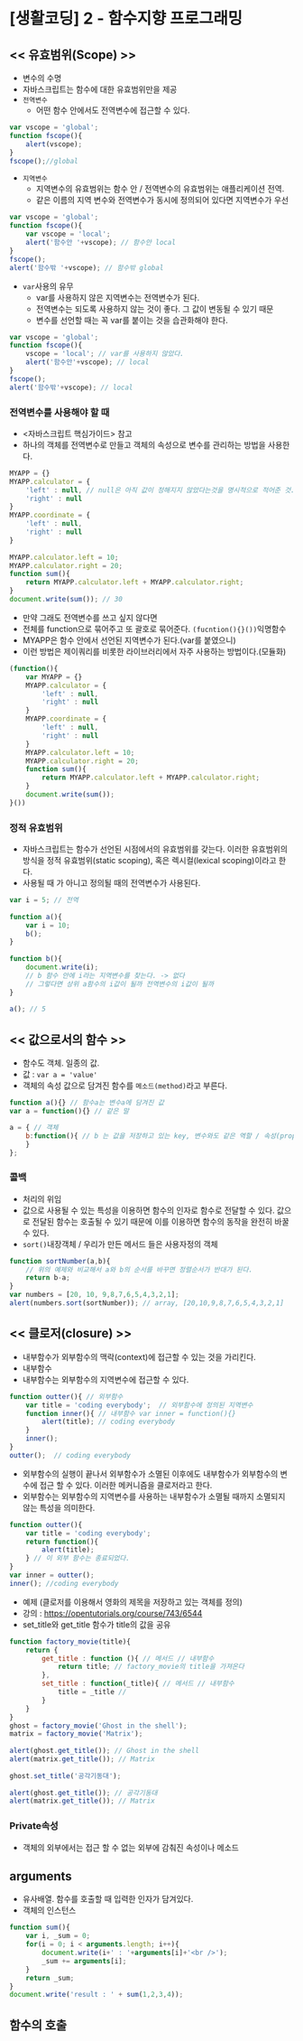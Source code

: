 [생활코딩] 2 - 함수지향 프로그래밍
========

## << 유효범위(Scope) >>
- 변수의 수명
- 자바스크립트는 함수에 대한 유효범위만을 제공
- `전역변수`
    - 어떤 함수 안에서도 전역변수에 접근할 수 있다.
```js
var vscope = 'global';
function fscope(){
    alert(vscope);
}
fscope();//global
```
- `지역변수`
    - 지역변수의 유효범위는 함수 안 / 전역변수의 유효범위는 애플리케이션 전역.
    - 같은 이름의 지역 변수와 전역변수가 동시에 정의되어 있다면 지역변수가 우선
```js
var vscope = 'global';
function fscope(){
    var vscope = 'local';
    alert('함수안 '+vscope); // 함수안 local
}
fscope();
alert('함수밖 '+vscope); // 함수밖 global
```
- `var`사용의 유무
    - var를 사용하지 않은 지역변수는 전역변수가 된다.
    - 전역변수는 되도록 사용하지 않는 것이 좋다. 그 값이 변동될 수 있기 때문
    - 변수를 선언할 때는 꼭 var를 붙이는 것을 습관화해야 한다.
```js
var vscope = 'global';
function fscope(){ 
    vscope = 'local'; // var를 사용하지 않았다.
    alert('함수안'+vscope); // local
}
fscope();
alert('함수밖'+vscope); // local
```

### 전역변수를 사용해야 할 때
- <자바스크립트 핵심가이드> 참고
- 하나의 객체를 전역변수로 만들고 객체의 속성으로 변수를 관리하는 방법을 사용한다.
```js
MYAPP = {}
MYAPP.calculator = {
    'left' : null, // null은 아직 값이 정해지지 않았다는것을 명시적으로 적어준 것.
    'right' : null
}
MYAPP.coordinate = {
    'left' : null,
    'right' : null
}
 
MYAPP.calculator.left = 10;
MYAPP.calculator.right = 20;
function sum(){
    return MYAPP.calculator.left + MYAPP.calculator.right;
}
document.write(sum()); // 30
```
- 만약 그래도 전역변수를 쓰고 싶지 않다면
- 전체를 function으로 묶어주고 또 괄호로 묶어준다. `(fucntion(){}())`익명함수
- MYAPP은 함수 안에서 선언된 지역변수가 된다.(var를 붙였으니)
- 이런 방법은 제이쿼리를 비롯한 라이브러리에서 자주 사용하는 방법이다.(모듈화)
```js
(function(){
    var MYAPP = {}
    MYAPP.calculator = {
        'left' : null,
        'right' : null
    }
    MYAPP.coordinate = {
        'left' : null,
        'right' : null
    }
    MYAPP.calculator.left = 10;
    MYAPP.calculator.right = 20;
    function sum(){
        return MYAPP.calculator.left + MYAPP.calculator.right;
    }
    document.write(sum());
}())
```

### 정적 유효범위
- 자바스크립트는 함수가 선언된 시점에서의 유효범위를 갖는다. 이러한 유효범위의 방식을 정적 유효범위(static scoping), 혹은 렉시컬(lexical scoping)이라고 한다.
- 사용될 때 가 아니고 정의될 때의 전역변수가 사용된다.
```js
var i = 5; // 전역
 
function a(){
    var i = 10;
    b();
}
 
function b(){
    document.write(i); 
    // b 함수 안에 i라는 지역변수를 찾는다. -> 없다
    // 그렇다면 상위 a함수의 i값이 될까 전역변수의 i값이 될까
}
 
a(); // 5
```

## << 값으로서의 함수 >>
- 함수도 객체. 일종의 값.
- 값 : `var a = 'value'`
- 객체의 속성 값으로 담겨진 함수를 `메소드(method)`라고 부른다.
```js
function a(){} // 함수a는 변수a에 담겨진 값
var a = function(){} // 같은 말

a = { // 객체
    b:function(){ // b 는 값을 저장하고 있는 key, 변수와도 같은 역할 / 속성(property)
    }
};
```
### 콜백
- 처리의 위임
- 값으로 사용될 수 있는 특성을 이용하면 함수의 인자로 함수로 전달할 수 있다. 값으로 전달된 함수는 호출될 수 있기 때문에 이를 이용하면 함수의 동작을 완전히 바꿀 수 있다.
- `sort()`내장객체 / 우리가 만든 메서드 들은 사용자정의 객체
```js
function sortNumber(a,b){
    // 위의 예제와 비교해서 a와 b의 순서를 바꾸면 정렬순서가 반대가 된다.
    return b-a;
}
var numbers = [20, 10, 9,8,7,6,5,4,3,2,1];
alert(numbers.sort(sortNumber)); // array, [20,10,9,8,7,6,5,4,3,2,1]
```


## << 클로저(closure) >>
- 내부함수가 외부함수의 맥락(context)에 접근할 수 있는 것을 가리킨다.
- 내부함수 
- 내부함수는 외부함수의 지역변수에 접근할 수 있다.
```js
function outter(){ // 외부함수
    var title = 'coding everybody';  // 외부함수에 정의된 지역변수
    function inner(){ // 내부함수 var inner = function(){}     
        alert(title); // coding everybody
    }
    inner();
}
outter();  // coding everybody
```
- 외부함수의 실행이 끝나서 외부함수가 소멸된 이후에도 내부함수가 외부함수의 변수에 접근 할 수 있다. 이러한 메커니즘을 클로저라고 한다.
- 외부함수는 외부함수의 지역변수를 사용하는 내부함수가 소멸될 때까지 소멸되지 않는 특성을 의미한다.
```js
function outter(){
    var title = 'coding everybody';  
    return function(){        
        alert(title);
    } // 이 외부 함수는 종료되었다.
}
var inner = outter();
inner(); //coding everybody
```
- 예제 (클로저를 이용해서 영화의 제목을 저장하고 있는 객체를 정의)
- 강의 : <https://opentutorials.org/course/743/6544>
- set_title와 get_title 함수가 title의 값을 공유
```js
function factory_movie(title){
    return {
        get_title : function (){ // 메서드 // 내부함수
            return title; // factory_movie의 title을 가져온다
        },
        set_title : function(_title){ // 메서드 // 내부함수
            title = _title // 
        }
    }
}
ghost = factory_movie('Ghost in the shell'); 
matrix = factory_movie('Matrix');
 
alert(ghost.get_title()); // Ghost in the shell
alert(matrix.get_title()); // Matrix
 
ghost.set_title('공각기동대');
 
alert(ghost.get_title()); // 공각기동대
alert(matrix.get_title()); // Matrix
```
### Private속성
- 객체의 외부에서는 접근 할 수 없는 외부에 감춰진 속성이나 메소드

## arguments
- 유사배열. 함수를 호출할 때 입력한 인자가 담겨있다.
- 객체의 인스턴스
```js
function sum(){
    var i, _sum = 0;    
    for(i = 0; i < arguments.length; i++){
        document.write(i+' : '+arguments[i]+'<br />');
        _sum += arguments[i];
    }   
    return _sum;
}
document.write('result : ' + sum(1,2,3,4));
```
## 함수의 호출